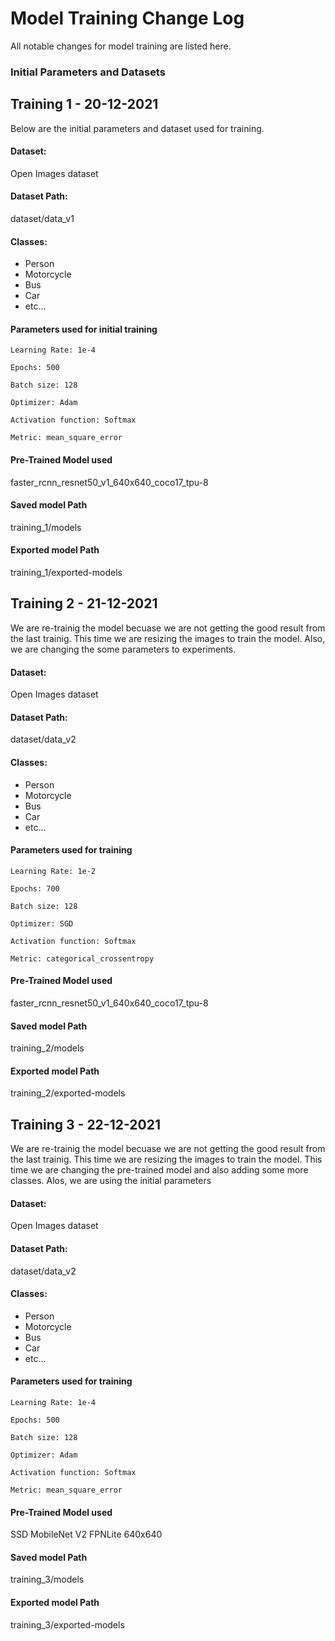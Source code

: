 # Model Training Change Log
All notable changes for model training are listed here.

### Initial Parameters and Datasets 

## Training 1 - 20-12-2021
Below are the initial parameters and dataset used for training.

#### Dataset: 
Open Images dataset

#### Dataset Path:
dataset/data_v1

#### Classes:
- Person
- Motorcycle 
- Bus
- Car
- etc...

#### Parameters used for initial training
`Learning Rate: 1e-4`

`Epochs: 500`

`Batch size: 128`

`Optimizer: Adam`

`Activation function: Softmax`

`Metric: mean_square_error`

#### Pre-Trained Model used
faster_rcnn_resnet50_v1_640x640_coco17_tpu-8

#### Saved model Path
training_1/models

#### Exported model Path
training_1/exported-models


## Training 2 - 21-12-2021
We are re-trainig the model becuase we are not getting the good result from the last trainig.
This time we are resizing the images to train the model.
Also, we are changing the some parameters to experiments.

#### Dataset: 
Open Images dataset

#### Dataset Path:
dataset/data_v2

#### Classes:
- Person
- Motorcycle 
- Bus
- Car
- etc...

#### Parameters used for training
`Learning Rate: 1e-2`

`Epochs: 700`

`Batch size: 128`

`Optimizer: SGD`

`Activation function: Softmax`

`Metric: categorical_crossentropy`

#### Pre-Trained Model used
faster_rcnn_resnet50_v1_640x640_coco17_tpu-8

#### Saved model Path
training_2/models

#### Exported model Path
training_2/exported-models


## Training 3 - 22-12-2021
We are re-trainig the model becuase we are not getting the good result from the last trainig.
This time we are resizing the images to train the model.
This time we are changing the pre-trained model and also adding some more classes.
Alos, we are using the initial parameters

#### Dataset: 
Open Images dataset

#### Dataset Path:
dataset/data_v2

#### Classes:
- Person
- Motorcycle 
- Bus
- Car
- etc...


#### Parameters used for training
`Learning Rate: 1e-4`

`Epochs: 500`

`Batch size: 128`

`Optimizer: Adam`

`Activation function: Softmax`

`Metric: mean_square_error`


#### Pre-Trained Model used
SSD MobileNet V2 FPNLite 640x640


#### Saved model Path
training_3/models

#### Exported model Path
training_3/exported-models